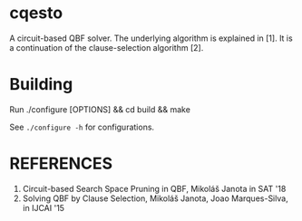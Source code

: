 # cqesto
A circuit-based QBF solver. The underlying algorithm is explained in [1].  It
is a continuation of the  clause-selection algorithm [2].

# Building

Run
     ./configure [OPTIONS] && cd build && make

See `./configure -h` for configurations.


#  REFERENCES

1. Circuit-based Search Space Pruning in QBF, Mikoláš Janota in SAT '18
2. Solving QBF by Clause Selection, Mikoláš Janota, Joao Marques-Silva, in IJCAI '15
